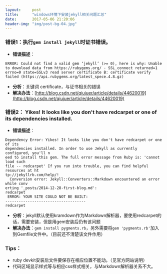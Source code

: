 ```yaml
---
layout:     post
title:      "windows环境下安装jekyll相关问题汇总"
date:       2017-05-06 21:20:06
header-img: "img/post-bg-04.jpg"
---
```


### 错误1：执行`gem install jekyll`时证书错误。
* **错误描述**：
```
ERROR: Could not find a valid gem ‘jekyll’ (>= 0), here is why: Unable to download data from https://rubygems.org/ - SSL_connect returned=1 errno=0 state=SSLv3 read server certificate B: certificate verify failed (https://api.rubygems.org/latest_spece.4.8.gz)
```
* **分析**：关键词 certificate，与证书相关的错误
* **解决办法**：[http://blog.csdn.net/qiujuer/article/details/44620019](http://blog.csdn.net/qiujuer/article/details/44620019)

### 错误2： Yikes! It looks like you don't have redcarpet or one of its dependencies installed.
* **错误描述**：
```
Dependency Error: Yikes! It looks like you don't have redcarpet or one of its
dependencies installed. In order to use Jekyll as currently configured, you'll n
eed to install this gem. The full error message from Ruby is: 'cannot load such
file -- redcarpet' If you run into trouble, you can find helpful resources at ht
tp://jekyllrb.com/help/!
  Conversion error: Jekyll::Converters::Markdown encountered an error while conv
erting '_posts/2014-12-28-first-blog.md':
redcarpet
 ERROR: YOUR SITE COULD NOT BE BUILT:
------------------------------------
redcarpet
```
* **分析**：jekyll默认使用kramdown作为Markdown解析器，要使用redcarpet的话，需要安装，但是用gem安装后仍有该问题
* **解决办法**：`gem install pygments.rb`，另外需要将`gem 'pygments.rb'`加入到Gemfile文件中。（目前还不清楚该文件作用）

### Tips：
* ruby devkit安装后文件要保存在相应位置不能动。（见官方网站说明）
* 代码区域显示样式等与相应css样式相关，与Markdown解析器关系不大。
